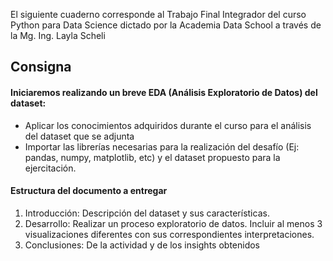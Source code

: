 El siguiente cuaderno corresponde al Trabajo Final Integrador del curso Python para Data Science dictado por la Academia Data School a través de la Mg. Ing. Layla Scheli


## Consigna

#### Iniciaremos realizando un breve EDA (Análisis Exploratorio de Datos) del dataset:

- Aplicar los conocimientos adquiridos durante el curso para el análisis del dataset que se adjunta
- Importar las librerías necesarias para la realización del desafío (Ej: pandas, numpy, matplotlib, etc) y el dataset propuesto para la ejercitación.

#### Estructura del documento a entregar

1. Introducción: Descripción del dataset y sus características.
2. Desarrollo: Realizar un proceso exploratorio de datos. Incluir al menos 3 visualizaciones diferentes con sus correspondientes interpretaciones.
3. Conclusiones: De la actividad y de los insights obtenidos
